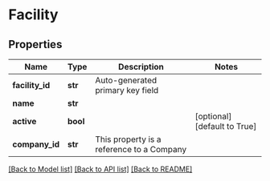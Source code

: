 # Facility

## Properties
Name | Type | Description | Notes
------------ | ------------- | ------------- | -------------
**facility_id** | **str** | Auto-generated primary key field | 
**name** | **str** |  | 
**active** | **bool** |  | [optional] [default to True]
**company_id** | **str** | This property is a reference to a Company | 

[[Back to Model list]](../README.md#documentation-for-models) [[Back to API list]](../README.md#documentation-for-api-endpoints) [[Back to README]](../README.md)

